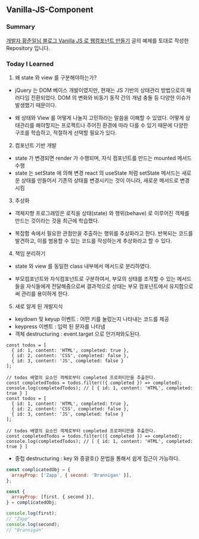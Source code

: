 ## Vanilla-JS-Component

### Summary

[개발자 황준일님 블로그 Vanilla JS 로 웹컴포넌트 만들기](https://junilhwang.github.io/TIL/Javascript/Design/Vanilla-JS-Component/#_4-entry-point-%E1%84%87%E1%85%A7%E1%86%AB%E1%84%80%E1%85%A7%E1%86%BC)
글의 예제를 토대로 작성한 Repository 입니다.


### Today I Learned

1. 왜 state 와 view 를 구분해야하는가?

- jQuery 는 DOM 베이스 개발이였지만,
  현재는 JS 기반의 상태관리 방법으로의 패러다임 전환되었다. DOM 의 변화와 비동기 동작 간의 개념 충돌 등 다양한 이슈가 발생했기 때문이다.

- 왜 상태와 View 를 어떻게 나눌지 고민하라는 말씀을 이해할 수 있었다. 어떻게 상태관리를 해야할지는 프로젝트나 주어진 환경에 따라 다를 수 있기 때문에 다양한 구조를 학습하고, 적절하게 선택할 필요가 있다.

2. 컴포넌트 기반 개발

- state 가 변경되면 render 가 수행되며, 자식 컴포넌트를 만드는 mounted 메서드 수행
- state 는 setState 에 의해 변경
  react 의 useState 처럼 setState 메서드는 새로운 상태를 만들어서 기존의 상태를 변경시키는 것이 아니라, 새로운 메서드로 변경시킴

3. 추상화

- 객체지향 프로그래밍은 로직을 상태(state) 와 행위(behave) 로 이루어진 객체를 만드는 것이라는 것을 최근에 학습했다.

- 복잡함 속에서 필요한 관점만을 추출하는 행위를 추상화라고 한다. 반복되는 코드를 발견하고, 이를 범용할 수 있는 코드를 작성하는게 추상화라고 할 수 있다.

4. 책임 분리하기

- state 와 view 를 동일한 class 내부에서 메서드로 분리하였다.

- 부모컴포넌트와 자식컴포넌트로 구분하여서, 부모의 상태를 조작할 수 있는 메서드들을 자식들에게 전달해줌으로써 결과적으로 상태는 부모 컴포넌트에서 유지함으로써 관리를 용이하게 한다.

5. 새로 알게 된 개발지식

- keydown 및 keyup 이벤트 : 어떤 키를 눌렀는지 나타내는 코드를 제공
- keypress 이벤트 : 입력 된 문자를 나타냄
- 객체 destructuring : event.target 으로 안가져와도된다.

```javascript=
const todos = [
  { id: 1, content: 'HTML', completed: true },
  { id: 2, content: 'CSS', completed: false },
  { id: 3, content: 'JS', completed: false }
];

// todos 배열의 요소인 객체로부터 completed 프로퍼티만을 추출한다.
const completedTodos = todos.filter(({ completed }) => completed);
console.log(completedTodos); // [ { id: 1, content: 'HTML', completed: true } ]
const todos = [
  { id: 1, content: 'HTML', completed: true },
  { id: 2, content: 'CSS', completed: false },
  { id: 3, content: 'JS', completed: false }
];

// todos 배열의 요소인 객체로부터 completed 프로퍼티만을 추출한다.
const completedTodos = todos.filter(({ completed }) => completed);
console.log(completedTodos); // [ { id: 1, content: 'HTML', completed: true } ]
```

- 중첩 destructuring : key 와 중괄호{} 문법을 통해서 쉽게 접근이 가능하다.

```javascript
const complicatedObj = {
  arrayProp: ['Zapp', { second: 'Brannigan' }],
};

const {
  arrayProp: [first, { second }],
} = complicatedObj;

console.log(first);
// "Zapp"
console.log(second);
// "Brannigan"
```
